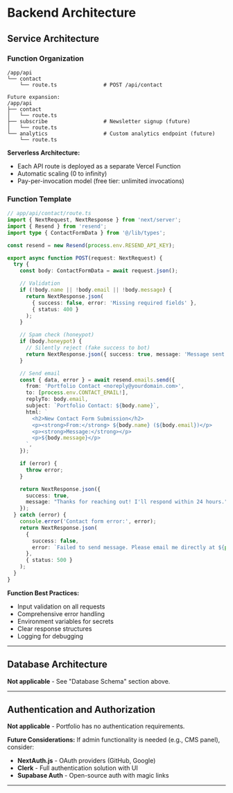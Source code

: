 # Backend Architecture

## Service Architecture

### Function Organization

```
/app/api
└── contact
    └── route.ts               # POST /api/contact

Future expansion:
/app/api
├── contact
│   └── route.ts
├── subscribe                  # Newsletter signup (future)
│   └── route.ts
└── analytics                  # Custom analytics endpoint (future)
    └── route.ts
```

**Serverless Architecture:**
- Each API route is deployed as a separate Vercel Function
- Automatic scaling (0 to infinity)
- Pay-per-invocation model (free tier: unlimited invocations)

### Function Template

```typescript
// app/api/contact/route.ts
import { NextRequest, NextResponse } from 'next/server';
import { Resend } from 'resend';
import type { ContactFormData } from '@/lib/types';

const resend = new Resend(process.env.RESEND_API_KEY);

export async function POST(request: NextRequest) {
  try {
    const body: ContactFormData = await request.json();

    // Validation
    if (!body.name || !body.email || !body.message) {
      return NextResponse.json(
        { success: false, error: 'Missing required fields' },
        { status: 400 }
      );
    }

    // Spam check (honeypot)
    if (body.honeypot) {
      // Silently reject (fake success to bot)
      return NextResponse.json({ success: true, message: 'Message sent!' });
    }

    // Send email
    const { data, error } = await resend.emails.send({
      from: 'Portfolio Contact <noreply@yourdomain.com>',
      to: [process.env.CONTACT_EMAIL!],
      replyTo: body.email,
      subject: `Portfolio Contact: ${body.name}`,
      html: `
        <h2>New Contact Form Submission</h2>
        <p><strong>From:</strong> ${body.name} (${body.email})</p>
        <p><strong>Message:</strong></p>
        <p>${body.message}</p>
      `,
    });

    if (error) {
      throw error;
    }

    return NextResponse.json({
      success: true,
      message: "Thanks for reaching out! I'll respond within 24 hours."
    });
  } catch (error) {
    console.error('Contact form error:', error);
    return NextResponse.json(
      {
        success: false,
        error: `Failed to send message. Please email me directly at ${process.env.CONTACT_EMAIL}`
      },
      { status: 500 }
    );
  }
}
```

**Function Best Practices:**
- Input validation on all requests
- Comprehensive error handling
- Environment variables for secrets
- Clear response structures
- Logging for debugging

---

## Database Architecture

**Not applicable** - See "Database Schema" section above.

---

## Authentication and Authorization

**Not applicable** - Portfolio has no authentication requirements.

**Future Considerations:**
If admin functionality is needed (e.g., CMS panel), consider:
- **NextAuth.js** - OAuth providers (GitHub, Google)
- **Clerk** - Full authentication solution with UI
- **Supabase Auth** - Open-source auth with magic links

---
